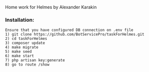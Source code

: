 Home work for Helmes by Alexander Karakin

### Installation:
```
Ensure that you have configured DB connection on .env file
1) git clone https://github.com/BotServicePro/taskForHelmes.git
2) cd taskForHelmes
3) composer update
4) make migrate
5) make seed
6) make start
7) php artisan key:generate
8) go to route /show
```
